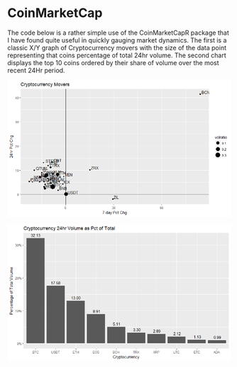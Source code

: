 # CoinMarketCap
The code below is a rather simple use of the CoinMarketCapR package that I have found quite useful in quickly gauging market dynamics. The first is a classic X/Y graph of Cryptocurrency movers with the size of the data point representing that coins percentage of total 24hr volume. The second chart displays the top 10 coins ordered by their share of volume over the most recent 24Hr period.

![CryptoMovers.png](CryptoMovers.png)

![CryptoVolume.png](CryptoVolume.png)
